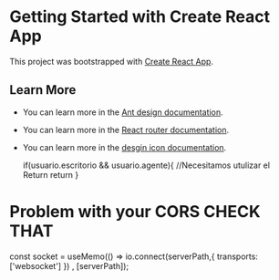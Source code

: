 # Getting Started with Create React App

This project was bootstrapped with [Create React App](https://github.com/facebook/create-react-app).


## Learn More

- You can learn more in the [Ant design documentation](https://ant.design/docs/react/introduce).

- You can learn more in the [React router documentation](https://reactrouter.com/docs/en/v6).

- You can learn more in the [desgin icon documentation](https://ant.design/components/icon/).


     if(usuario.escritorio && usuario.agente){ //Necesitamos utulizar el Return
         return <Redirect to='/escritorio' />
     }

# Problem with your CORS CHECK THAT
  const socket =  useMemo(() => io.connect(serverPath,{
        transports:['websocket']
    }) , [serverPath]);